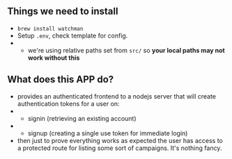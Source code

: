 ## Things we need to install

* `brew install watchman`
* Setup `.env`, check template for config.
* * we're using relative paths set from `src/` so **your local paths may not work without this**

## What does this APP do?

* provides an authenticated frontend to a nodejs server that will create authentication tokens for a user on:
* * signin (retrieving an existing account)
* * signup (creating a single use token for immediate login)
* then just to prove everything works as expected the user has access to a protected route for listing some sort of campaigns. It's nothing fancy.
